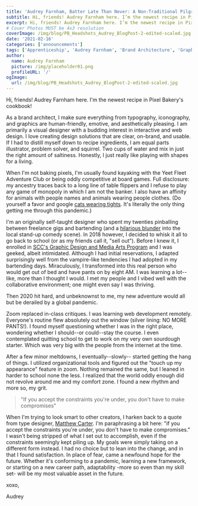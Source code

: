 ```yaml
---
title: 'Audrey Farnham, Batter Late Than Never: A Non-Traditional Pilgrimage to Find Meaning, Grit, and Satisfaction'
subtitle: Hi, friends! Audrey Farnham here. I’m the newest recipe in Pixel Bakery’s cookbook!
excerpt: Hi, friends! Audrey Farnham here. I’m the newest recipe in Pixel Bakery’s cookbook!
# Cover Photos MUST be 4x3 resolution
coverImage: /img/blog/PB_Headshots_Audrey_BlogPost-2-edited-scaled.jpg
date: '2021-02-16'
categories: ['announcements']
tags: ['Apprenticeship', 'Audrey Farnham', 'Brand Architecture', 'Graphic Designer', 'New Hire']
author:
  name: Audrey Farnham
  picture: /img/placeholder01.png
  profileURL: '/'
ogImage:
  url: /img/blog/PB_Headshots_Audrey_BlogPost-2-edited-scaled.jpg
---
```

Hi, friends! Audrey Farnham here. I'm the newest recipe in Pixel Bakery's cookbook!

As a brand architect, I make sure everything from typography, iconography, and graphics are human-friendly, emotive, and aesthetically pleasing. I am primarily a visual designer with a budding interest in interactive and web design. I love creating design solutions that are clear, on-brand, and usable. If I had to distill myself down to recipe ingredients, I am equal parts illustrator, problem solver, and squirrel. Two cups of water and mix in just the right amount of saltiness. Honestly, I just really like playing with shapes for a living.

When I'm not baking pixels, I'm usually found kayaking with the Yeet Fleet Adventure Club or being oddly competitive at board games. Full disclosure: my ancestry traces back to a long line of table flippers and I refuse to play any game of monopoly in which I am not the banker. I also have an affinity for animals with people names and animals wearing people clothes. (Do yourself a favor and google [cats wearing tights](https://www.google.com/search?q=cats+wearing+tights&source=lnms&tbm=isch). It's literally the only thing getting me through this pandemic.)

I'm an originally self-taught designer who spent my twenties pinballing between freelance gigs and bartending (and a [hilarious blunder](http://www.dailynebraskan.com/culture/local-comedian-loses-bet-embraces-newfound-passion/article_1886c922-6a5a-11e6-9414-07f73f45a9ae.html) into the local stand-up comedy scene). In 2018 however, I decided to whisk it all to go back to school (or as my friends call it, "sell out"). Before I knew it, I enrolled in [SCC's Graphic Design and Media Arts Program](https://www.southeast.edu/graphicdesignmediaarts/) and I was geeked, albeit intimidated. Although I had initial reservations, I adapted surprisingly well from the vampire-like tendencies I had adopted in my bartending days. Miraculously, I transformed into this real person who would get out of bed and have pants on by eight AM. I was learning a lot--like, more than I thought I would. I met my people and I vibed well with the collaborative environment; one might even say I was thriving.

Then 2020 hit hard, and unbeknownst to me, my new adventure would all but be derailed by a global pandemic.

Zoom replaced in-class critiques. I was learning web development remotely. Everyone's routine flew absolutely out the window (silver lining: NO MORE PANTS!). I found myself questioning whether I was in the right place, wondering whether I should--or could--stay the course. I even contemplated quitting school to get to work on my very own sourdough starter. Which was very big with the people from the internet at the time.

After a few minor meltdowns, I eventually--slowly-- started getting the hang of things. I utilized organizational tools and figured out the "touch up my appearance" feature in zoom. Nothing remained the same, but I leaned in harder to school none the less. I realized that the world oddly enough did not revolve around me and my comfort zone. I found a new rhythm and more so, my grit.

> "If you accept the constraints you're under, you don't have to make compromises"

When I'm trying to look smart to other creators, I harken back to a quote from type designer, [Matthew Carter](https://en.wikipedia.org/wiki/Matthew_Carter). I'm paraphrasing a bit here: "if you accept the constraints you're under, you don't have to make compromises." I wasn't being stripped of what I set out to accomplish, even if the constraints seemingly kept piling up. My goals were simply taking on a different form instead. I had no choice but to lean into the change, and in that I found satisfaction. In place of fear, came a newfound hope for the future. Whether it's conforming to a pandemic, learning a new framework, or starting on a new career path, adaptability -more so even than my skill set- will be my most valuable asset in the future.

xoxo,

Audrey